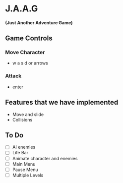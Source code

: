 # J.A.A.G 
#### (Just Another Adventure Game)

## Game Controls

### Move Character

- w a s d or arrows

### Attack 

- enter

## Features that we have implemented
- Move and slide
- Collisions

## To Do 
- [ ] AI enemies
- [ ] Life Bar
- [ ] Animate character and enemies
- [ ] Main Menu
- [ ] Pause Menu
- [ ] Multiple Levels
